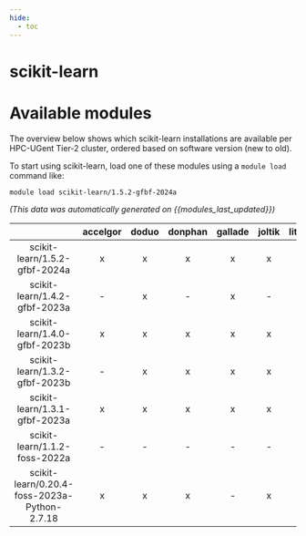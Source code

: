 ```yaml
---
hide:
  - toc
---
```


scikit-learn
============

# Available modules


The overview below shows which scikit-learn installations are available per HPC-UGent Tier-2 cluster, ordered based on software version (new to old).

To start using scikit-learn, load one of these modules using a `module load` command like:

```shell
module load scikit-learn/1.5.2-gfbf-2024a
```

*(This data was automatically generated on {{modules_last_updated}})*

| |accelgor|doduo|donphan|gallade|joltik|litleo|shinx|
| :---: | :---: | :---: | :---: | :---: | :---: | :---: | :---: |
|scikit-learn/1.5.2-gfbf-2024a|x|x|x|x|x|x|x|
|scikit-learn/1.4.2-gfbf-2023a|-|x|-|x|-|x|x|
|scikit-learn/1.4.0-gfbf-2023b|x|x|x|x|x|x|x|
|scikit-learn/1.3.2-gfbf-2023b|-|x|x|x|x|-|-|
|scikit-learn/1.3.1-gfbf-2023a|x|x|x|x|x|x|x|
|scikit-learn/1.1.2-foss-2022a|-|-|-|-|-|x|x|
|scikit-learn/0.20.4-foss-2023a-Python-2.7.18|x|x|x|-|x|x|x|
